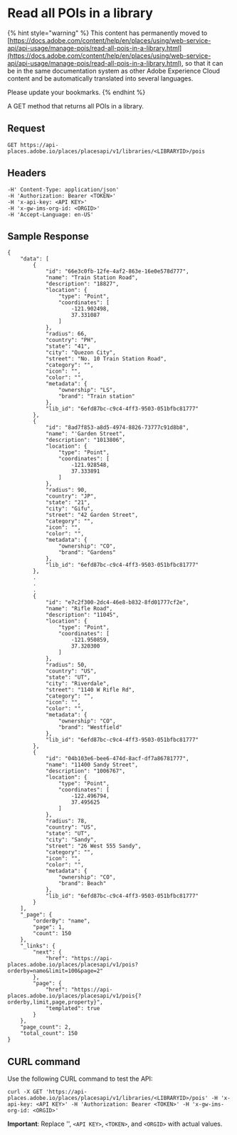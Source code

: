 # Read all POIs in a library

{% hint style="warning" %}
This content has permanently moved to [https://docs.adobe.com/content/help/en/places/using/web-service-api/api-usage/manage-pois/read-all-pois-in-a-library.html](https://docs.adobe.com/content/help/en/places/using/web-service-api/api-usage/manage-pois/read-all-pois-in-a-library.html), so that it can be in the same documentation system as other Adobe Experience Cloud content and be automatically translated into several languages.

Please update your bookmarks.
{% endhint %}

A GET method that returns all POIs in a library.

## Request

```text
GET https://api-places.adobe.io/places/placesapi/v1/libraries/<LIBRARYID>/pois
```

## Headers

```text
-H' Content-Type: application/json'  
-H 'Authorization: Bearer <TOKEN>'  
-H 'x-api-key: <API KEY>'  
-H 'x-gw-ims-org-id: <ORGID>'  
-H 'Accept-Language: en-US'
```

## Sample Response

```text
{
    "data": [
        {
            "id": "66e3c0fb-12fe-4af2-863e-16e0e578d777",
            "name": "Train Station Road",
            "description": "18827",
            "location": {
                "type": "Point",
                "coordinates": [
                    -121.902498,
                    37.331087
                ]
            },
            "radius": 66,
            "country": "PH",
            "state": "41",
            "city": "Quezon City",
            "street": "No. 10 Train Station Road",
            "category": "",
            "icon": "",
            "color": "",
            "metadata": {
                "ownership": "LS",
                "brand": "Train station"
            },
            "lib_id": "6efd87bc-c9c4-4ff3-9503-051bfbc81777"
        },
        {
            "id": "8ad7f853-a8d5-4974-8826-73777c91d8b8",
            "name": "'Garden Street",
            "description": "1013806",
            "location": {
                "type": "Point",
                "coordinates": [
                    -121.928548,
                    37.333891
                ]
            },
            "radius": 90,
            "country": "JP",
            "state": "21",
            "city": "Gifu",
            "street": "42 Garden Street",
            "category": "",
            "icon": "",
            "color": "",
            "metadata": {
                "ownership": "CO",
                "brand": "Gardens"
            },
            "lib_id": "6efd87bc-c9c4-4ff3-9503-051bfbc81777"
        },
        .
        .
        .
        {
            "id": "e7c2f300-2dc4-46e8-b832-8fd01777cf2e",
            "name": "Rifle Road",
            "description": "11045",
            "location": {
                "type": "Point",
                "coordinates": [
                    -121.950859,
                    37.320300
                ]
            },
            "radius": 50,
            "country": "US",
            "state": "UT",
            "city": "Riverdale",
            "street": "1140 W Rifle Rd",
            "category": "",
            "icon": "",
            "color": "",
            "metadata": {
                "ownership": "CO",
                "brand": "Westfield"
            },
            "lib_id": "6efd87bc-c9c4-4ff3-9503-051bfbc81777"
        },
        {
            "id": "04b103e6-bee6-474d-8acf-df7a86781777",
            "name": "11400 Sandy Street",
            "description": "1006767",
            "location": {
                "type": "Point",
                "coordinates": [
                    -122.496794,
                    37.495625
                ]
            },
            "radius": 78,
            "country": "US",
            "state": "UT",
            "city": "Sandy",
            "street": "26 West 555 Sandy",
            "category": "",
            "icon": "",
            "color": "",
            "metadata": {
                "ownership": "CO",
                "brand": Beach"
            },
            "lib_id": "6efd87bc-c9c4-4ff3-9503-051bfbc81777"
        }
    ],
    "_page": {
        "orderBy": "name",
        "page": 1,
        "count": 150
    },
    "_links": {
        "next": {
            "href": "https://api-places.adobe.io/places/placesapi/v1/pois?orderby=name&limit=100&page=2"
        },
        "page": {
            "href": "https://api-places.adobe.io/places/placesapi/v1/pois{?orderby,limit,page,property}",
            "templated": true
        }
    },
    "page_count": 2,
    "total_count": 150
}
```

## CURL command

Use the following CURL command to test the API:

```text
curl -X GET 'https://api-places.adobe.io/places/placesapi/v1/libraries/<LIBRARYID>/pois' -H 'x-api-key: <API KEY>' -H 'Authorization: Bearer <TOKEN>' -H 'x-gw-ims-org-id: <ORGID>'
```

**Important**: Replace '', `<API KEY>`, `<TOKEN>`, and `<ORGID>` with actual values.

